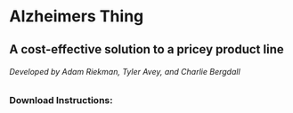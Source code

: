 # Alzheimers Thing
## A cost-effective solution to a pricey product line

###### Developed by Adam Riekman, Tyler Avey, and Charlie Bergdall

### Download Instructions:
